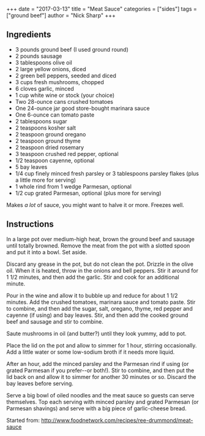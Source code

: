 +++
date = "2017-03-13"
title = "Meat Sauce"
categories = ["sides"]
tags = ["ground beef"]
author = "Nick Sharp"
+++

## Ingredients

- 3 pounds ground beef (I used ground round)
- 2 pounds sausage
- 3 tablespoons olive oil 
- 2 large yellow onions, diced 
- 2 green bell peppers, seeded and diced 
- 3 cups fresh mushrooms, chopped
- 6 cloves garlic, minced 
- 1 cup white wine or stock (your choice) 
- Two 28-ounce cans crushed tomatoes 
- One 24-ounce jar good store-bought marinara sauce
- One 6-ounce can tomato paste 
- 2 tablespoons sugar 
- 2 teaspoons kosher salt 
- 2 teaspoon ground oregano 
- 2 teaspoon ground thyme 
- 2 teaspoon dried rosemary
- 3 teaspoon crushed red pepper, optional
- 1/2 teaspoon cayenne, optional
- 5 bay leaves 
- 1/4 cup finely minced fresh parsley or 3 tablespoons parsley flakes (plus a little more for serving)
- 1 whole rind from 1 wedge Parmesan, optional
- 1/2 cup grated Parmesan, optional (plus more for serving)

Makes _a lot_ of sauce, you might want to halve it or more. Freezes well.


## Instructions

In a large pot over medium-high heat, brown the ground beef and sausage until totally browned. Remove the meat from the pot with a slotted spoon and put it into a bowl. Set aside.

Discard any grease in the pot, but do not clean the pot. Drizzle in the olive oil. When it is heated, throw in the onions and bell peppers. Stir it around for 1 1/2 minutes, and then add the garlic. Stir and cook for an additional minute.

Pour in the wine and allow it to bubble up and reduce for about 1 1/2 minutes. Add the crushed tomatoes, marinara sauce and tomato paste. Stir to combine, and then add the sugar, salt, oregano, thyme, red pepper and cayenne (if using) and bay leaves. Stir, and then add the cooked ground beef and sausage and stir to combine. 

Saute mushrooms in oil (and butter?) until they look yummy, add to pot.

Place the lid on the pot and allow to simmer for 1 hour, stirring occasionally. Add a little water or some low-sodium broth if it needs more liquid.

After an hour, add the minced parsley and the Parmesan rind if using (or grated Parmesan if you prefer--or both!). Stir to combine, and then put the lid back on and allow it to simmer for another 30 minutes or so. Discard the bay leaves before serving.

Serve a big bowl of oiled noodles and the meat sauce so guests can serve themselves. Top each serving with minced parsley and grated Parmesan (or Parmesan shavings) and serve with a big piece of garlic-cheese bread.


Started from: http://www.foodnetwork.com/recipes/ree-drummond/meat-sauce
